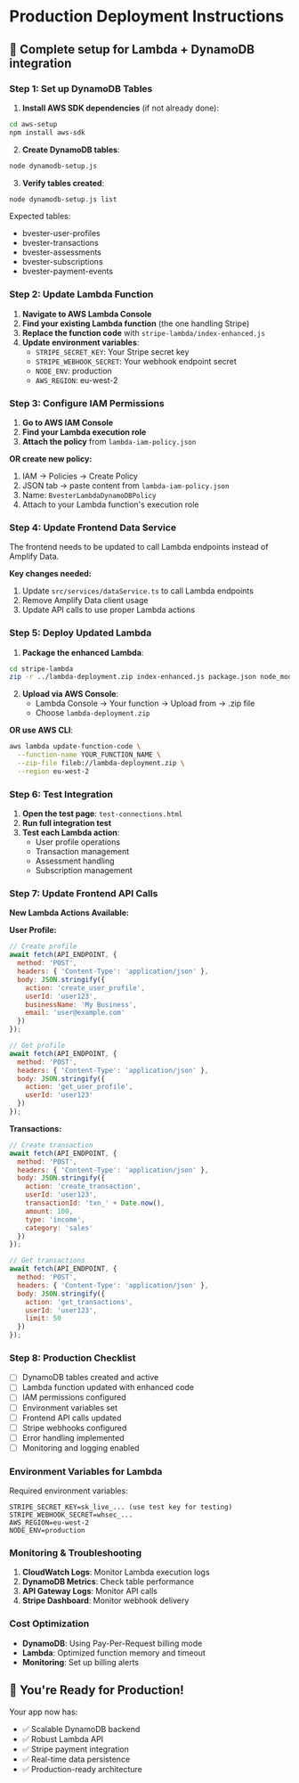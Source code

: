 # Production Deployment Instructions

## 🚀 Complete setup for Lambda + DynamoDB integration

### Step 1: Set up DynamoDB Tables

1. **Install AWS SDK dependencies** (if not already done):
```bash
cd aws-setup
npm install aws-sdk
```

2. **Create DynamoDB tables**:
```bash
node dynamodb-setup.js
```

3. **Verify tables created**:
```bash
node dynamodb-setup.js list
```

Expected tables:
- bvester-user-profiles
- bvester-transactions
- bvester-assessments
- bvester-subscriptions
- bvester-payment-events

### Step 2: Update Lambda Function

1. **Navigate to AWS Lambda Console**
2. **Find your existing Lambda function** (the one handling Stripe)
3. **Replace the function code** with `stripe-lambda/index-enhanced.js`
4. **Update environment variables**:
   - `STRIPE_SECRET_KEY`: Your Stripe secret key
   - `STRIPE_WEBHOOK_SECRET`: Your webhook endpoint secret
   - `NODE_ENV`: production
   - `AWS_REGION`: eu-west-2

### Step 3: Configure IAM Permissions

1. **Go to AWS IAM Console**
2. **Find your Lambda execution role**
3. **Attach the policy** from `lambda-iam-policy.json`

**OR create new policy:**
1. IAM → Policies → Create Policy
2. JSON tab → paste content from `lambda-iam-policy.json`
3. Name: `BvesterLambdaDynamoDBPolicy`
4. Attach to your Lambda function's execution role

### Step 4: Update Frontend Data Service

The frontend needs to be updated to call Lambda endpoints instead of Amplify Data.

**Key changes needed:**
1. Update `src/services/dataService.ts` to call Lambda endpoints
2. Remove Amplify Data client usage
3. Update API calls to use proper Lambda actions

### Step 5: Deploy Updated Lambda

1. **Package the enhanced Lambda**:
```bash
cd stripe-lambda
zip -r ../lambda-deployment.zip index-enhanced.js package.json node_modules/
```

2. **Upload via AWS Console**:
   - Lambda Console → Your function → Upload from → .zip file
   - Choose `lambda-deployment.zip`

**OR use AWS CLI**:
```bash
aws lambda update-function-code \
  --function-name YOUR_FUNCTION_NAME \
  --zip-file fileb://lambda-deployment.zip \
  --region eu-west-2
```

### Step 6: Test Integration

1. **Open the test page**: `test-connections.html`
2. **Run full integration test**
3. **Test each Lambda action**:
   - User profile operations
   - Transaction management
   - Assessment handling
   - Subscription management

### Step 7: Update Frontend API Calls

**New Lambda Actions Available:**

**User Profile:**
```javascript
// Create profile
await fetch(API_ENDPOINT, {
  method: 'POST',
  headers: { 'Content-Type': 'application/json' },
  body: JSON.stringify({
    action: 'create_user_profile',
    userId: 'user123',
    businessName: 'My Business',
    email: 'user@example.com'
  })
});

// Get profile
await fetch(API_ENDPOINT, {
  method: 'POST',
  headers: { 'Content-Type': 'application/json' },
  body: JSON.stringify({
    action: 'get_user_profile',
    userId: 'user123'
  })
});
```

**Transactions:**
```javascript
// Create transaction
await fetch(API_ENDPOINT, {
  method: 'POST',
  headers: { 'Content-Type': 'application/json' },
  body: JSON.stringify({
    action: 'create_transaction',
    userId: 'user123',
    transactionId: 'txn_' + Date.now(),
    amount: 100,
    type: 'income',
    category: 'sales'
  })
});

// Get transactions
await fetch(API_ENDPOINT, {
  method: 'POST',
  headers: { 'Content-Type': 'application/json' },
  body: JSON.stringify({
    action: 'get_transactions',
    userId: 'user123',
    limit: 50
  })
});
```

### Step 8: Production Checklist

- [ ] DynamoDB tables created and active
- [ ] Lambda function updated with enhanced code
- [ ] IAM permissions configured
- [ ] Environment variables set
- [ ] Frontend API calls updated
- [ ] Stripe webhooks configured
- [ ] Error handling implemented
- [ ] Monitoring and logging enabled

### Environment Variables for Lambda

Required environment variables:
```
STRIPE_SECRET_KEY=sk_live_... (use test key for testing)
STRIPE_WEBHOOK_SECRET=whsec_...
AWS_REGION=eu-west-2
NODE_ENV=production
```

### Monitoring & Troubleshooting

1. **CloudWatch Logs**: Monitor Lambda execution logs
2. **DynamoDB Metrics**: Check table performance
3. **API Gateway Logs**: Monitor API calls
4. **Stripe Dashboard**: Monitor webhook delivery

### Cost Optimization

- **DynamoDB**: Using Pay-Per-Request billing mode
- **Lambda**: Optimized function memory and timeout
- **Monitoring**: Set up billing alerts

## 🎉 You're Ready for Production!

Your app now has:
- ✅ Scalable DynamoDB backend
- ✅ Robust Lambda API
- ✅ Stripe payment integration
- ✅ Real-time data persistence
- ✅ Production-ready architecture